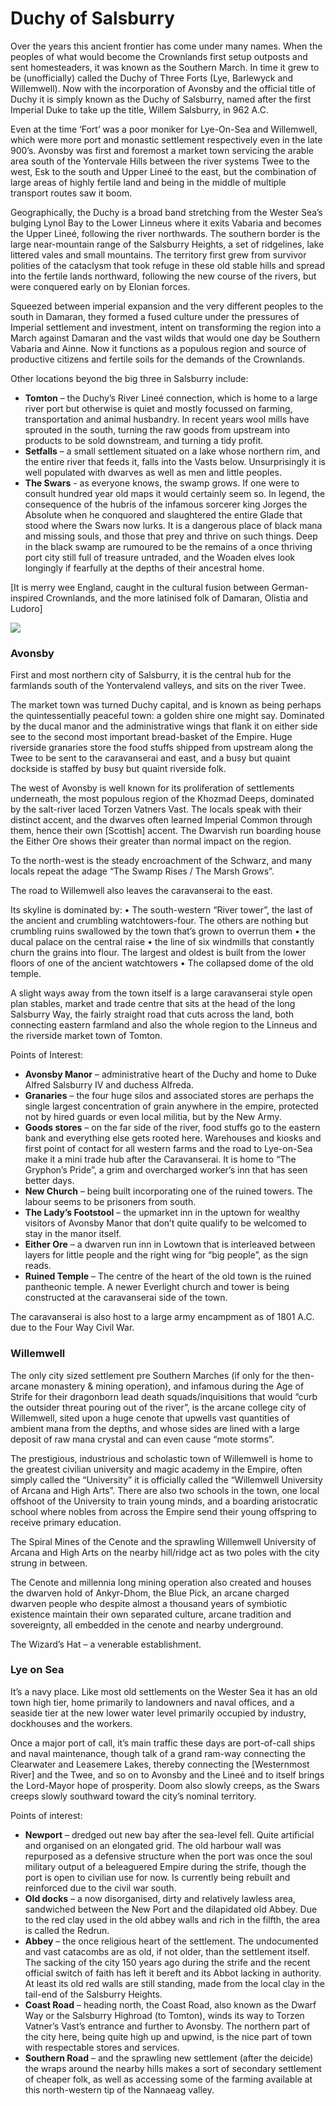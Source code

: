# Duchy of Salsburry

Over the years this ancient frontier has come under many names. When the peoples of what would become the Crownlands first setup outposts and sent homesteaders, it was known as the Southern March. In time it grew to be (unofficially) called the Duchy of Three Forts (Lye, Barlewyck and Willemwell). Now with the incorporation of Avonsby and the official title of Duchy it is simply known as the Duchy of Salsburry, named after the first Imperial Duke to take up the title, Willem Salsburry, in 962 A.C.

Even at the time ‘Fort’ was a poor moniker for Lye-On-Sea and Willemwell, which were more port and monastic settlement respectively even in the late 900’s. Avonsby was first and foremost a market town servicing the arable area south of the Yontervale Hills between the river systems Twee to the west, Esk to the south and Upper Lineé to the east, but the combination of large areas of highly fertile land and being in the middle of multiple transport routes saw it boom.

Geographically, the Duchy is a broad band stretching from the Wester Sea’s bulging Lynol Bay to the Lower Linneus where it exits Vabaria and becomes the Upper Lineé, following the river northwards. The southern border is the large near-mountain range of the Salsburry Heights, a set of ridgelines, lake littered vales and small mountains. The territory first grew from survivor polities of the cataclysm that took refuge in these old stable hills and spread into the fertile lands northward, following the new course of the rivers, but were conquered early on by Elonian forces. 

Squeezed between imperial expansion and the very different peoples to the south in Damaran, they formed a fused culture under the pressures of Imperial settlement and investment, intent on transforming the region into a March against Damaran and the vast wilds that would one day be Southern Vabaria and Ainne. Now it functions as a populous region and source of productive citizens and fertile soils for the demands of the Crownlands.

Other locations beyond the big three in Salsburry include:

- **Tomton** – the Duchy’s River Lineé connection, which is home to a large river port but otherwise is quiet and mostly focussed on farming, transportation and animal husbandry. In recent years wool mills have sprouted in the south, turning the raw goods from upstream into products to be sold downstream, and turning a tidy profit.
- **Setfalls** – a small settlement situated on a lake whose northern rim, and the entire river that feeds it, falls into the Vasts below. Unsurprisingly it is well populated with dwarves as well as men and little peoples.
- **The Swars** - as everyone knows, the swamp grows. If one were to consult hundred year old maps it would certainly seem so. In legend, the consequence of the hubris of the infamous sorcerer king Jorges the Absolute when he conquored and slaughtered the entire Glade that stood where the Swars now lurks. It is a dangerous place of black mana and missing souls, and those that prey and thrive on such things. Deep in the black swamp are rumoured to be the remains of a once thriving port city still full of treasure untraded, and the Woaden elves look longingly if fearfully at the depths of their ancestral home.

[It is merry wee England, caught in the cultural fusion between German-inspired Crownlands, and the more latinised folk of Damaran, Olistia and Ludoro]

<div class="img-wrap">
    <img src="/src/assets/Salsburry.png">
</div>

### Avonsby
First and most northern city of Salsburry, it is the central hub for the farmlands south of the Yontervalend valleys, and sits on the river Twee.

The market town was turned Duchy capital, and is known as being perhaps the quintessentially peaceful town: a golden shire one might say. Dominated by the ducal manor and the administrative wings that flank it on either side see to the second most important bread-basket of the Empire. Huge riverside granaries store the food stuffs shipped from upstream along the Twee to be sent to the caravanserai and east, and a busy but quaint dockside is staffed by busy but quaint riverside folk.

The west of Avonsby is well known for its proliferation of settlements underneath, the most populous region of the Khozmad Deeps, dominated by the salt-river laced Torzen Vatners Vast. The locals speak with their distinct accent, and the dwarves often learned Imperial Common through them, hence their own [Scottish] accent. The Dwarvish run boarding house the Either Ore shows their greater than normal impact on the region.

To the north-west is the steady encroachment of the Schwarz, and many locals repeat the adage “The Swamp Rises / The Marsh Grows”.

The road to Willemwell also leaves the caravanserai to the east.

Its skyline is dominated by:
•	The south-western “River tower”, the last of the ancient and crumbling watchtowers-four. The others are nothing but crumbling ruins swallowed by the town that’s grown to overrun them
•	the ducal palace on the central raise
•	the line of six windmills that constantly churn the grains into flour. The largest and oldest is built from the lower floors of one of the ancient watchtowers
•	The collapsed dome of the old temple.

A slight ways away from the town itself is a large caravanserai style open plan stables, market and trade centre that sits at the head of the long Salsburry Way, the fairly straight road that cuts across the land, both connecting eastern farmland and also the whole region to the Linneus and the riverside market town of Tomton.

Points of Interest:
- **Avonsby Manor** – administrative heart of the Duchy and home to Duke Alfred Salsburry IV and duchess Alfreda.
- **Granaries** – the four huge silos and associated stores are perhaps the single largest concentration of grain anywhere in the empire, protected not by hired guards or even local militia, but by the New Army.
- **Goods stores** – on the far side of the river, food stuffs go to the eastern bank and everything else gets rooted here. Warehouses and kiosks and first point of contact for all western farms and the road to Lye-on-Sea make it a mini trade hub after the Caravanserai. It is home to “The Gryphon’s Pride”, a grim and overcharged worker’s inn that has seen better days.
- **New Church** – being built incorporating one of the ruined towers. The labour seems to be prisoners from south.
- **The Lady’s Footstool** – the upmarket inn in the uptown for wealthy visitors of Avonsby Manor that don’t quite qualify to be welcomed to stay in the manor itself.
- **Either Ore** – a dwarven run inn in Lowtown that is interleaved between layers for little people and the right wing for “big people”, as the sign reads.
- **Ruined Temple** – The centre of the heart of the old town is the ruined pantheonic temple. A newer Everlight church and tower is being constructed at the caravanserai side of the town.

The caravanserai is also host to a large army encampment as of 1801 A.C. due to the Four Way Civil War.

### Willemwell
The only city sized settlement pre Southern Marches (if only for the then-arcane monastery & mining operation), and infamous during the Age of Strife for their dragonborn lead death squads/inquisitions that would “curb the outsider threat pouring out of the river”, is the arcane college city of Willemwell, sited upon a huge cenote that upwells vast quantities of ambient mana from the depths, and whose sides are lined with a large deposit of raw mana crystal and can even cause “mote storms”. 

The prestigious, industrious and scholastic town of Willemwell is home to the greatest civilian university and magic academy in the Empire, often simply called the “University” it is officially called the “Willemwell University of Arcana and High Arts”. There are also two schools in the town, one local offshoot of the University to train young minds, and a boarding aristocratic school where nobles from across the Empire send their young offspring to receive primary education.

The Spiral Mines of the Cenote and the sprawling Willemwell University of Arcana and High Arts on the nearby hill/ridge act as two poles with the city strung in between.

The Cenote and millennia long mining operation also created and houses the dwarven hold of Ankyr-Dhom, the Blue Pick, an arcane charged dwarven people who despite almost a thousand years of symbiotic existence maintain their own separated culture, arcane tradition and sovereignty, all embedded in the cenote and nearby underground. 

The Wizard’s Hat – a venerable establishment.

### Lye on Sea
It’s a navy place. Like most old settlements on the Wester Sea it has an old town high tier, home primarily to landowners and naval offices, and a seaside tier at the new lower water level primarily occupied by industry, dockhouses and the workers.

Once a major port of call, it’s main traffic these days are port-of-call ships and naval maintenance, though talk of a grand ram-way connecting the Clearwater and Leasemere Lakes, thereby connecting the [Westernmost River] and the Twee, and so on to Avonsby and the Lineé and to itself brings the Lord-Mayor hope of prosperity. Doom also slowly creeps, as the Swars creeps slowly southward toward the city’s nominal territory. 

Points of interest:
- **Newport** – dredged out new bay after the sea-level fell. Quite artificial and organised on an elongated grid. The old harbour wall was repurposed as a defensive structure when the port was once the soul military output of a beleaguered Empire during the strife, though the port is open to civilian use for now. Is currently being rebuilt and reinforced due to the civil war south.
- **Old docks** – a now disorganised, dirty and relatively lawless area, sandwiched between the New Port and the dilapidated old Abbey. Due to the red clay used in the old abbey walls and rich in the filfth, the area is called the Redrun.
- **Abbey** – the once religious heart of the settlement. The undocumented and vast catacombs are as old, if not older, than the settlement itself. The sacking of the city 150 years ago during the strife and the recent official switch of faith has left it bereft and its Abbot lacking in authority. At least its old red walls are still standing, made from the local clay in the tail-end of the Salsburry Heights.
- **Coast Road** – heading north, the Coast Road, also known as the Dwarf Way or the Salsburry Highroad (to Tomton), winds its way to Torzen Vatner’s Vast’s entrance and further to Avonsby. The northern part of the city here, being quite high up and upwind, is the nice part of town with respectable stores and services.
- **Southern Road** – and the sprawling new settlement (after the deicide) the wraps around the nearby hills makes a sort of secondary settlement of cheaper folk, as well as accessing some of the farming available at this north-western tip of the Nannaeag valley.
